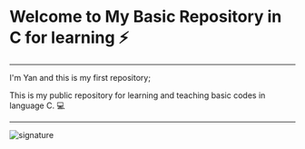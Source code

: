 
# Welcome to My Basic Repository in C for learning ⚡
---


 I'm Yan and this is my first repository; 


 This is my public repository for learning and teaching basic codes in language C.  :computer:

---

![signature](https://user-images.githubusercontent.com/72168914/98311581-802aef00-1fae-11eb-9643-9cea7f516b80.png)
